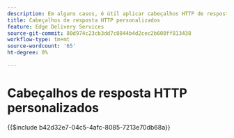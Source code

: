 ```yaml
---
description: Em alguns casos, é útil aplicar cabeçalhos HTTP de resposta personalizados a recursos, por exemplo, para permitir o CORS. Se quiser especificar cabeçalhos, crie uma Pasta de trabalho do Excel ou uma Pasta de trabalho do Google Sheets na pasta `/.helix` do seu site no Sharepoint ou no Google Drive chamada `headers.xlsx` no SharePoint ou `headers` no Google Drive.
title: Cabeçalhos de resposta HTTP personalizados
feature: Edge Delivery Services
source-git-commit: 80d974c23cb3dd7c0844b4d2cec2b608ff813438
workflow-type: tm+mt
source-wordcount: '65'
ht-degree: 0%

---
```


# Cabeçalhos de resposta HTTP personalizados

{{$include b42d32e7-04c5-4afc-8085-7213e70db68a}}